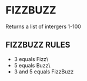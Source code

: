 # FIZZBUZZ
Returns a list of intergers 1-100
## FIZZBUZZ RULES
- 3 equals Fizz\
- 5 equals Buzz\
- 3 and 5 equals FizzBuzz
